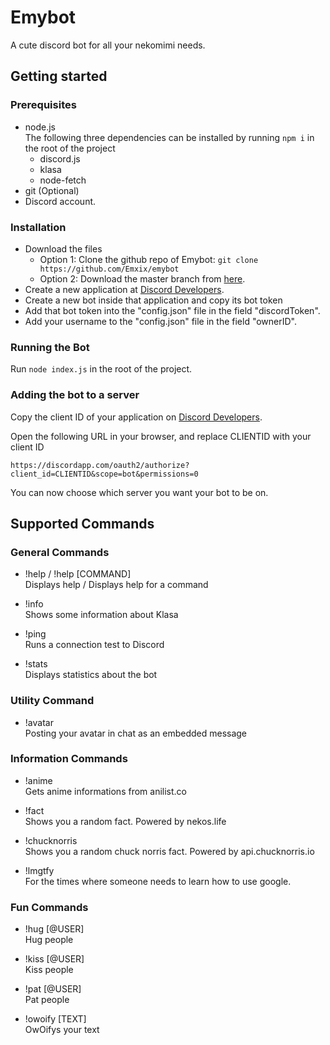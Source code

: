 # Emybot

  A cute discord bot for all your nekomimi needs.

## Getting started

### Prerequisites

  - node.js\
    The following three dependencies can be installed by running `npm i` in the root of the project
    - discord.js
    - klasa
    - node-fetch
  - git (Optional)
  - Discord account.

### Installation

  - Download the files
     - Option 1: Clone the github repo of Emybot: `git clone https://github.com/Emxix/emybot`
     - Option 2: Download the master branch from [here](https://github.com/Emdix/emybot/archive/master.zip).
  - Create a new application at [Discord Developers](https://discordapp.com/developers/).
  - Create a new bot inside that application and copy its bot token
  - Add that bot token into the "config.json" file in the field "discordToken".
  - Add your username to the "config.json" file in the field "ownerID".


### Running the Bot

  Run `node index.js` in the root of the project.

### Adding the bot to a server
<!---
  TODO: Describe a better option
  There has to be a better/easier/normal way to do this than this.
-->

  Copy the client ID of your application on [Discord Developers](https://discordapp.com/developers/).

  Open the following URL in your browser, and replace CLIENTID with your client ID

  `https://discordapp.com/oauth2/authorize?client_id=CLIENTID&scope=bot&permissions=0` 

  You can now choose which server you want your bot to be on.

## Supported Commands

### General Commands

  - !help / !help [COMMAND]\
    Displays help / Displays help for a command

  - !info\
    Shows some information about Klasa

  - !ping\
    Runs a connection test to Discord

  - !stats\
    Displays statistics about the bot

### Utility Command

  - !avatar\
    Posting your avatar in chat as an embedded message

### Information Commands

  - !anime\
    Gets anime informations from anilist.co 

  - !fact\
    Shows you a random fact. Powered by nekos.life

  - !chucknorris\
    Shows you a random chuck norris fact. Powered by api.chucknorris.io

  - !lmgtfy\
    For the times where someone needs to learn how to use google.

### Fun Commands

  - !hug [@USER]\
    Hug people

  - !kiss [@USER]\
    Kiss people

  - !pat [@USER]\
    Pat people

  - !owoify [TEXT]\
    OwOifys your text

